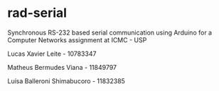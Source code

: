 # rad-serial
Synchronous RS-232 based serial communication using Arduino for a Computer Networks assignment at ICMC - USP

Lucas Xavier Leite - 10783347

Matheus Bermudes Viana - 11849797

Luísa Balleroni Shimabucoro - 11832385
